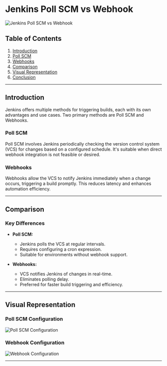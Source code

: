 # Jenkins Poll SCM vs Webhook

![Jenkins Poll SCM vs Webhook](https://dz2cdn1.dzone.com/storage/temp/5679141-screen-shot-2017-06-21-at-43750-pm.png)


## Table of Contents
1. [Introduction](#introduction)
2. [Poll SCM](#poll-scm)
3. [Webhooks](#webhooks)
4. [Comparison](#comparison)
5. [Visual Representation](#visual-representation)
6. [Conclusion](#conclusion)

---

## Introduction

Jenkins offers multiple methods for triggering builds, each with its own advantages and use cases. Two primary methods are Poll SCM and Webhooks.

### Poll SCM

Poll SCM involves Jenkins periodically checking the version control system (VCS) for changes based on a configured schedule. It's suitable when direct webhook integration is not feasible or desired.

### Webhooks

Webhooks allow the VCS to notify Jenkins immediately when a change occurs, triggering a build promptly. This reduces latency and enhances automation efficiency.

---

## Comparison

### Key Differences

- **Poll SCM:**
  - Jenkins polls the VCS at regular intervals.
  - Requires configuring a cron expression.
  - Suitable for environments without webhook support.

- **Webhooks:**
  - VCS notifies Jenkins of changes in real-time.
  - Eliminates polling delay.
  - Preferred for faster build triggering and efficiency.

---

## Visual Representation

### Poll SCM Configuration

![Poll SCM Configuration](https://i.sstatic.net/8HvxY.png)

### Webhook Configuration

![Webhook Configuration](https://argo-cd.readthedocs.io/en/stable/assets/webhook-config.png)

---
